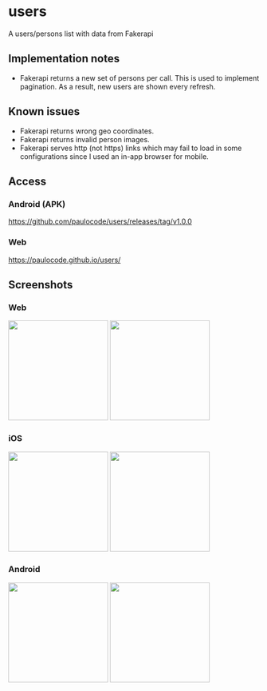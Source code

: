 # users

A users/persons list with data from Fakerapi

## Implementation notes
* Fakerapi returns a new set of persons per call. This is used to implement pagination. As a result, new users are shown every refresh.

## Known issues
* Fakerapi returns wrong geo coordinates.
* Fakerapi returns invalid person images.
* Fakerapi serves http (not https) links which may fail to load in some configurations since I used an in-app browser for mobile.

## Access
### Android (APK)
https://github.com/paulocode/users/releases/tag/v1.0.0
### Web
https://paulocode.github.io/users/

## Screenshots

### Web
<p float="left">
<img src="https://github.com/paulocode/users/assets/15702729/ea138759-4401-4ea2-bfdd-1e9f514c7a52" width=200/>
<img src="https://github.com/paulocode/users/assets/15702729/f5fb6a08-0fd4-43f9-8279-1a89ed639018" width=200/>

### iOS
<p float="left">
<img src="https://github.com/paulocode/users/assets/15702729/e0492673-dd4e-4412-a6c9-9439081277c8" width=200/>
<img src="https://github.com/paulocode/users/assets/15702729/4010e4b2-eabb-4b27-a664-d4cbf269e1fe" width=200/>

### Android
<p float="left">
<img src="https://github.com/paulocode/users/assets/15702729/860067a8-2896-4d26-9f63-a9811aecb40f" width=200/>
<img src="https://github.com/paulocode/users/assets/15702729/ce64479f-1de8-4b02-9162-c0b66b42ba19" width=200/>
</p>
